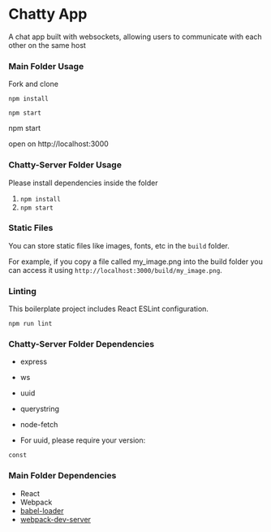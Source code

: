 Chatty App
=====================

A chat app built with websockets, allowing users to communicate with each other on the same host

### Main Folder Usage

Fork and clone

```
npm install
```

```
npm start
```
npm start

open on http://localhost:3000

### Chatty-Server Folder Usage

Please install dependencies inside the folder

1. `npm install`
2. `npm start`

### Static Files

You can store static files like images, fonts, etc in the `build` folder.

For example, if you copy a file called my_image.png into the build folder you can access it using `http://localhost:3000/build/my_image.png`.

### Linting

This boilerplate project includes React ESLint configuration.

```
npm run lint
```

### Chatty-Server Folder Dependencies

* express
* ws
* uuid
* querystring
* node-fetch

* For uuid, please require your version:

```
const 
```

### Main Folder Dependencies

* React
* Webpack
* [babel-loader](https://github.com/babel/babel-loader)
* [webpack-dev-server](https://github.com/webpack/webpack-dev-server)

